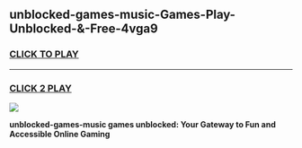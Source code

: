
## unblocked-games-music-Games-Play-Unblocked-&-Free-4vga9
<h3>
<a href="https://premium76.site?title=unblocked-games-music&ref=24A">CLICK TO PLAY</a></h3>
<hr>

<h3>
<a href="https://premium76.site?title=unblocked-games-music&ref=24A">CLICK 2 PLAY</a>
  
</h3>

<a href="https://premium76.site?title=unblocked-games-music&ref=24A"><img src="https://clearcache.store/games.png"></a>


**unblocked-games-music games unblocked: Your Gateway to Fun and Accessible Online Gaming**

